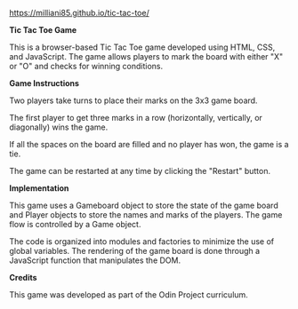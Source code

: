 https://milliani85.github.io/tic-tac-toe/


**Tic Tac Toe Game**

This is a browser-based Tic Tac Toe game developed using HTML, CSS, and JavaScript. The game allows players to mark the board with either "X" or "O" and checks for winning conditions.


**Game Instructions**

Two players take turns to place their marks on the 3x3 game board.

The first player to get three marks in a row (horizontally, vertically, or diagonally) wins the game.

If all the spaces on the board are filled and no player has won, the game is a tie.

The game can be restarted at any time by clicking the "Restart" button.


**Implementation**

This game uses a Gameboard object to store the state of the game board and Player objects to store the names and marks of the players. The game flow is controlled by a Game object.

The code is organized into modules and factories to minimize the use of global variables. The rendering of the game board is done through a JavaScript function that manipulates the DOM.


**Credits**

This game was developed as part of the Odin Project curriculum.
